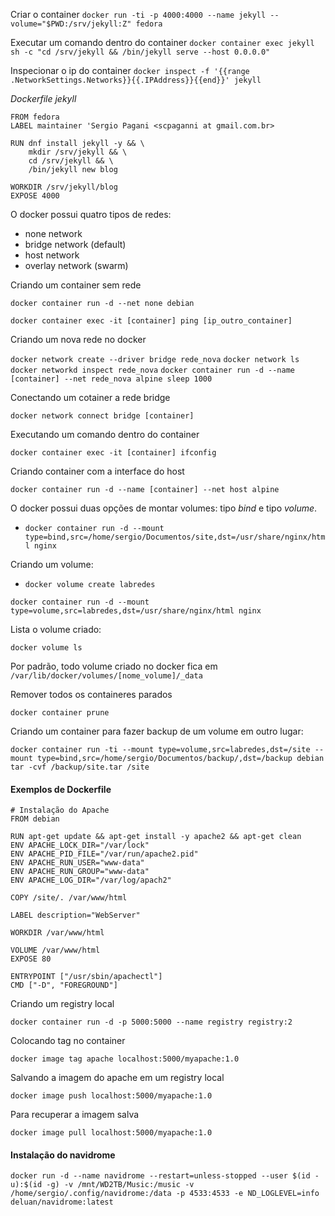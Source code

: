 Criar o container
`docker run -ti -p 4000:4000 --name jekyll --volume="$PWD:/srv/jekyll:Z" fedora`

Executar um comando dentro do container
`docker container exec jekyll sh -c "cd /srv/jekyll && /bin/jekyll serve --host 0.0.0.0"`

Inspecionar o ip do container
`docker inspect -f '{{range .NetworkSettings.Networks}}{{.IPAddress}}{{end}}' jekyll`


*Dockerfile jekyll*

```
FROM fedora
LABEL maintainer 'Sergio Pagani <scpaganni at gmail.com.br>

RUN dnf install jekyll -y && \
    mkdir /srv/jekyll && \
    cd /srv/jekyll && \
    /bin/jekyll new blog

WORKDIR /srv/jekyll/blog
EXPOSE 4000
```

O docker possui quatro tipos de redes:
* none network
* bridge network (default)
* host network
* overlay network (swarm)

Criando um container sem rede

`docker container run -d --net none debian`

`docker container exec -it [container] ping [ip_outro_container]`

Criando um nova rede no docker

`docker network create --driver bridge rede_nova`
`docker network ls`
`docker networkd inspect rede_nova`
`docker container run -d --name [container] --net rede_nova alpine sleep 1000`

Conectando um cotainer a rede bridge

`docker network connect bridge [container]`

Executando um comando dentro do container

`docker container exec -it [container] ifconfig`

Criando container com a interface do host

`docker container run -d --name [container] --net host alpine`

O docker possui duas opções de montar volumes: tipo *bind* e tipo *volume*.

* `docker container run -d --mount type=bind,src=/home/sergio/Documentos/site,dst=/usr/share/nginx/html nginx`

Criando um volume:

* `docker volume create labredes`

`docker container run -d --mount type=volume,src=labredes,dst=/usr/share/nginx/html nginx`

Lista o volume criado:

`docker volume ls`

Por padrão, todo volume criado no docker fica em `/var/lib/docker/volumes/[nome_volume]/_data`

Remover todos os containeres parados

`docker container prune`

Criando um container para fazer backup de um volume em outro lugar:

`docker container run -ti --mount type=volume,src=labredes,dst=/site --mount type=bind,src=/home/sergio/Documentos/backup/,dst=/backup debian tar -cvf /backup/site.tar /site`

#### Exemplos de Dockerfile

```
# Instalação do Apache
FROM debian

RUN apt-get update && apt-get install -y apache2 && apt-get clean
ENV APACHE_LOCK_DIR="/var/lock"
ENV APACHE_PID_FILE="/var/run/apache2.pid"
ENV APACHE_RUN_USER="www-data"
ENV APACHE_RUN_GROUP="www-data"
ENV APACHE_LOG_DIR="/var/log/apach2"

COPY /site/. /var/www/html

LABEL description="WebServer"

WORKDIR /var/www/html

VOLUME /var/www/html
EXPOSE 80

ENTRYPOINT ["/usr/sbin/apachectl"]
CMD ["-D", "FOREGROUND"]
```

Criando um registry local

`docker container run -d -p 5000:5000 --name registry registry:2`

Colocando tag no container

`docker image tag apache localhost:5000/myapache:1.0`

Salvando a imagem do apache em um registry local

`docker image push localhost:5000/myapache:1.0 `

Para recuperar a imagem salva

`docker image pull localhost:5000/myapache:1.0`

#### Instalação do navidrome

```
docker run -d --name navidrome --restart=unless-stopped --user $(id -u):$(id -g) -v /mnt/WD2TB/Music:/music -v /home/sergio/.config/navidrome:/data -p 4533:4533 -e ND_LOGLEVEL=info deluan/navidrome:latest
```
